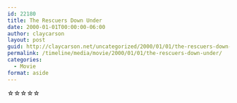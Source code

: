 ```yaml
---
id: 22180
title: The Rescuers Down Under
date: 2000-01-01T00:00:00-06:00
author: claycarson
layout: post
guid: http://claycarson.net/uncategorized/2000/01/01/the-rescuers-down-under/
permalink: /timeline/media/movie/2000/01/01/the-rescuers-down-under/
categories:
  - Movie
format: aside
---
```

<div class="media-details"></div>

<div class="media-creator"></div>

<div class="media-rating">☆☆☆☆☆</div>